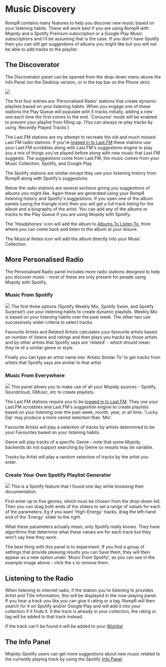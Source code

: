 # Music Discovery

RompЯ contains many features to help you discover new music based on your listening habits. These will work best if you are using RompЯ with Mopidy and a Spotify Premium subscription or a Google Play Music subscriptions and I'll be assuming that is the case. If you don't have Spotify then you can still get suggestions of albums you might like but you will not be able to add tracks to the playlist.

## The Discoverator

The Discoverator panel can be opened from the drop-down menu above the Info Panel (on the Desktop version, or in the top bar on the Phone skin).

![](images/discoverator.png)

The first four entries are 'Personalised Radio' stations that create dynamic playlists based on your listening habits. When you engage one of these stations the Play Queue will populate with 5 tracks initially, adding a new one each time the first comes to the end. 'Consume' mode will be enabled to prevent your playlist from filling up. (You can always re-play tracks by using 'Recently Played Tracks')

The Last.FM stations are my attempt to recreate the old and much missed Last.FM radio stations. If you're [logged in to Last.FM](/RompR/LastFM) these stations use your Last.FM scrobbles along with Last.FM's suggestions engine to play you a mix of things you've played before along with new music that Last.FM suggests. The suggestions come from Last.FM, the music comes from your Music Collection, Spotify, and Google Play.

The Spotify stations are similar except they use your listening history from RompЯ along with Spotify's suggestions.

Below the radio stations are several sections giving you suggestions of albums you might like. Again these are generated using your RompЯ listening history and Spotify's suggestions. If you open one of the album panels (using the triangle icon) then you will get a full track listing for the album and a biography of the artist. You can add any of the albums or tracks to the Play Queue if you are using Mopidy with Spotify.

The 'Headphones' icon will add the album to [Albums To Listen To](/RompR/Albums-To-Listen-To), from where you can come back and listen to the album at your leisure.

The Musical Notes icon will add the album directly into your Music Collection.

## More Personalised Radio

The Personalised Radio panel includes more radio stations designed to help you discover music - most of these are only present for people using Mopidy with Spotify.

### Music From Spotify

![](images/musicfromspotify.png)
The first three options (Spotify Weekly Mix, Spotify Swim, and Spotify Surprise!) use your listening habits to create dynamic playlists. Weekly Mix is based on your listening habits over the past week. The other two use successively wider criteria to select tracks.

Favourite Artists and Related Artists calculates your favourite artists based on number of listens and ratings and then plays you tracks by those artists and by other artists that Spotify says are 'related' - which should mean they're of a similar genre or style.

Finally you can type an artist name into 'Artists Similar To' to get tracks from artists that Spotify says are similar to that artist.

### Music From Everywhere

![](images/musicfromeverywhere.png)
This panel allows you to make use of all your Mopidy sources - Spotify, Soundcloud, GMusic, etc to create playlists.

The Last.FM stations require you to be [logged in to Last.FM](/RompR/LastFM). They use your Last.FM scrobbles and Last.FM's suggestion engine to create playlists based on your listening over the past week, month, year, or all time. 'Lucky Dip' may produce a more varied selection than 'Mix'.

Favourite Artists will play a selection of tracks by artists determined to be your Favourites based on your listening habits.

Genre will play tracks of a specific Genre - note that some Mopidy backends do not support searching by Genre so results may be variable.

Tracks by Artist will play a random selection of tracks by the artist you enter.

### Create Your Own Spotify Playlist Generator

![](images/rollyourown.png)
This is a Spotify feature that I found one day while browsing their documentation.

First enter up to five genres, which must be chosen from the drop-down list. Then you can drag both ends of the sliders to set a range of values for each of the parameters. Eg if you want 'High-Energy' tracks, drag the left-hand end of the 'Energy' slider to the right.

What these parameters actually mean, only Spotify really knows. They have algorithms that determine what these values are for each track but they won't say how they work.

The best thing with this panel is to experiment. If you find a group of settings that provide pleasing results you can Save them, they will then appear as a new option under 'Music From Spotify', as you can see in the example image above - click the x to remove them.

## Listening to the Radio

When listening to internet radio, if the station you're listening to provides Artist and Title information, this will be displayed in the now-playing panel. If you hear a track you like you can give it rating or a tag. RompЯ will then search for it on Spotify and/or Google Play and will add it into your collection if it finds it. It the track is already in your collection, the rating or tag will be added to that track instead.

If the track can't be found it will be added to your [Wishlist](/RompR/The-Wishlist)

## The Info Panel

Mopidy-Spotify users can get more suggestions about new music related to the currently playing track by using the Spotify [Info Panel](/RompR/The-Info-Panel)
